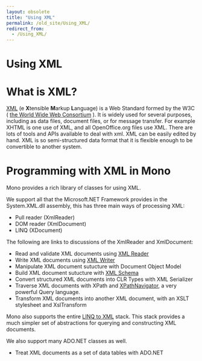```yaml
---
layout: obsolete
title: "Using XML"
permalink: /old_site/Using_XML/
redirect_from:
  - /Using_XML/
---
```


Using XML
=========

What is XML?
============

[XML](http://www.w3.org/XML/) (e **X**tensible **M**arkup **L**anguage) is a Web Standard formed by the W3C ( [the World Wide Web Consortium](http://www.w3.org/) ). It is widely used for several purposes, including as data files, document files, or for message transfer. For example XHTML is one use of XML, and all OpenOffice.org files use XML. There are lots of tools and APIs available to deal with xml. XML can be easily edited by hand. XML is so semi-structured data format that it is flexible enough to be convertible to another system.

Programming with XML in Mono
============================

Mono provides a rich library of classes for using XML.

We support all that the Microsoft.NET Framework provides in the System.XML.dll assembly, this has three main ways of processing XML:

-   Pull reader (XmlReader)
-   DOM reader (XmlDocument)
-   LINQ (XDocument)

The following are links to discussions of the XmlReader and XmlDocument:

-   Read and validate XML documents using [XML Reader]({{site.github.url}}/old_site/XML_Reader "XML Reader")
-   Write XML documents using [XML Writer]({{site.github.url}}/old_site/XML_Writer "XML Writer")
-   Manipulate XML document sutucture with Document Object Model
-   Build XML document sutucture with [XML Schema]({{site.github.url}}/old_site/XML_Schema "XML Schema")
-   Convert structured XML documents into CLR Types with XML Serializer
-   Traverse XML documents with XPath and [XPathNavigator]({{site.github.url}}/old_site/XPathNavigator "XPathNavigator"), a very powerful Query language.
-   Transform XML documents into another XML document, with an XSLT stylesheet and XslTransform

Mono also supports the entire [LINQ to XML](http://msdn.microsoft.com/en-us/library/bb387098.aspx) stack. This stack provides a much simpler set of abstractions for querying and constructing XML documents.

We also support many ADO.NET classes as well.

-   Treat XML documents as a set of data tables with ADO.NET



